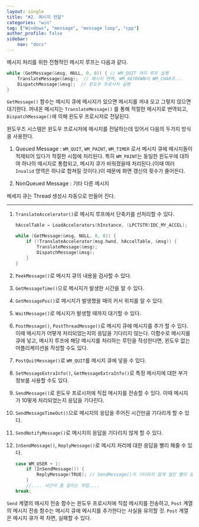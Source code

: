 ```yaml
---
layout: single
title: "#2. 메시지 전달"
categories: "win"
tag: ["Windows", "message", "message loop", "cpp"]
author_profile: false
sidebar: 
    nav: "docs"
---
```


메시지 처리를 위한 전형적인 메시지 루프는 다음과 같다.

```cpp
while (GetMessage(&msg, NULL, 0, 0)) { // WM_QUIT 까지 루프 실행
    TranslateMessage(&msg);  // 메시지 번역, WM_KEYDOWN이 WM_CHAR로...          
    DispatchMessage(&msg);  // 윈도우 프로시저 실행
}
```
`GetMessage()` 함수는 메시지 큐에 메시지가 있으면 메시지를 꺼내 오고 그렇지 않으면 대기한다. 꺼내온 메시지는 `TranslateMessage()` 를 통해 적절한 메시지로 번역되고, `DispatchMessage()`에 의해 윈도우 프로시저로 전달된다.

 

윈도우즈 시스템은 윈도우 프로시저에 메시지를 전달하는데 있어서 다음의 두가지 방식을 사용한다.

1. Queued Message : `WM_QUIT`, `WM_PAINT`, `WM_TIMER` 로서 메시지 큐에 메시지들이 적재되어 있다가 적절한 시점에 처리된다. 특히 `WM_PAINT`는 동일한 윈도우에 대하여 하나의 메시지로 통합되고, 메시지 큐가 비워졌을때 처리된다.(이때 여러 `Invalid` 영역은 하나로 합쳐질 것이다.)이 때문에 화면 갱신의 횟수가 줄어든다. 

2. NonQueued Message : 기타 다른 메시지

메세지 큐는 Thread 생성시 자동으로 만들어 진다.

----------------------------------------------------

1. `TranslateAccelerator()`로 메시지 루프에서 단축키를 선처리할 수 있다.
 
    ```cpp
    hAccelTable = LoadAccelerators(hInstance, (LPCTSTR)IDC_MY_ACCEL);

    while (GetMessage(&msg, NULL, 0, 0)) {
        if (!TranslateAccelerator(msg.hwnd, hAccelTable, &msg)) {
            TranslateMessage(&msg);
            DispatchMessage(&msg);
        }
    }
    ```
 
2. `PeekMessage()`로 메시지 큐의 내용을 검사할 수 있다.

3. `GetMessageTime()`으로 메시지가 발생한 시간을 알 수 있다.

4. `GetMessagePos()`로 메시지가 발생했을 때의 커서 위치를 알 수 있다.

5. `WaitMessage()`로 메시지가 발생할 때까지 대기할 수 있다.

6. `PostMessage()`, `PostThreadMessge()`로 메시지 큐에 메시지를 추가 할 수 있다. 이때 메시지가 어떻게 처리되었는지의 응답을 기다리지 않는다.  이함수로 메시지를 큐에 넣고, 메시지 루프에 해당 메시지를 처리하는 루틴을 작성한다면, 윈도우 없는 어플리케이션을 작성할 수도 있다.

7. `PostQuitMessage()`로 `WM_QUIT`를 메시지 큐에 넣을 수 있다.

8. `SetMessageExtraInfo()`, `GetMessageExtraInfo()`로 특정 메시지에 대한 부가 정보를 사용할 수도 있다.

9. `SendMessage()`로 윈도우 프로시저에 직접 메시지를 전송할 수 있다. 이때 메시지가 10떻게 처리되었는지 응답을 기다린다.

10. `SendMessageTimeOut()`으로 메시지의 응답을 주어진 시간만큼 기다리게 할 수 있다.

11. `SendNotifyMessage()`로 메시지의 응답을 기다리지 않게 할 수 있다.

12. `InSendMessage()`, `ReplyMessage()`로 메시지 처리에 대한 응답을 빨리 해줄 수 있다.

    ```cpp
    case WM_USER + 1:
        if (InSendMessage()) {
            ReplyMessage(TRUE); // SendMessage()가 기다리지 않게 일단 빨리 응답
        }
        //.... 시간이 좀 걸리는 작업....
    break;
    ```
 

`Send` 계열의 메시지 전송 함수는 윈도우 프로시저에 직접 메시지를 전송하고, `Post` 계열의 메시지 전송 함수는 메시지 큐에 메시지를 추가한다는 사실을 유의할 것. `Post` 계열은 메시지 큐가 꽉 차면, 실패할 수 있다.
